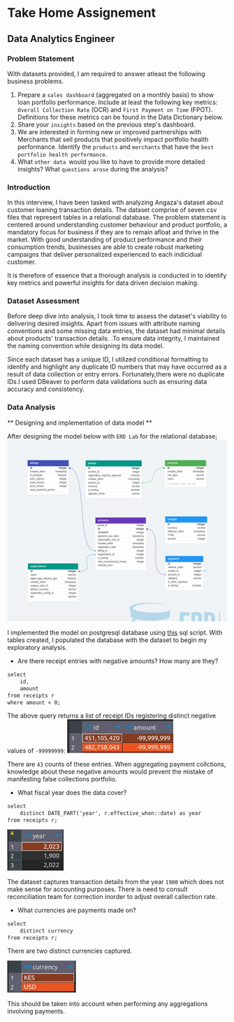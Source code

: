 # Take Home Assignement

## Data Analytics Engineer

### Problem Statement
With datasets provided, I am required to answer atleast the following business problems.
1. Prepare a `sales dashboard` (aggregated on a monthly basis) to show loan portfolio
performance. Include at least the following key metrics: `Overall Collection Rate` (OCR)
and `First Payment on Time` (FPOT). Definitions for these metrics can be found in the
Data Dictionary below.
2. Share your `insights` based on the previous step's dashboard.
3. We are interested in forming new or improved partnerships with Merchants that sell
products that positively impact portfolio health performance. Identify the `products` and
`merchants` that have the `best portfolio health performance`.
4. What `other data `would you like to have to provide more detailed insights? What
`questions arose` during the analysis?

### Introduction
In this interview, I have been tasked with analyzing Angaza's dataset about customer loaning transaction details. The dataset comprise of seven csv files that represent tables in a relational database. The problem statement is centered around understanding customer behaviour and product portfolio, a mandatory focus for business if they are to remain afloat and thrive in the market. With good understanding of product performance and their consumption trends, businesses are able to create robust marketing campaigns that deliver personalized experienced to each indicidual customer.

It is therefore of essence that a thorough analysis is conducted in to identify key metrics and powerful insights for data driven decision making.

### Dataset Assessment
Before deep dive into analysis, I took time to assess the dataset's viability to delivering desired insights. Apart from issues with  attribute naming conventions and some missing data entries, the dataset had minimal details about products' transaction details. .To ensure data integrity, I maintained the naming convention while designing its data model.

Since each dataset has a unique ID, I utilized conditional formatting to identify and highlight any duplicate ID numbers that may have occurred as a result of data collection or entry errors. Fortunately,there were no duplicate IDs.I used DBeaver to perform data validations such as ensuring data accuracy and consistency.

### Data Analysis
** Designing and implementation of data model **

After designing the model below with `ERD Lab` for the relational database;
![Data model](data_model/angaza.png)

I implemented the model on postgresql database using [this](data_model/angaza.sql) sql script. With tables created, I populated the database with the dataset to begin my exploratory analysis.

* Are there receipt entries with negative amounts? How many are they?

```
select
	id,
	amount
from receipts r
where amount < 0;
```
The above query returns a list of receipt IDs registering distinct negative values of `-99999999`:
![Neg_vals](data_model/neg_vals.jpeg)


There are `43` counts of these entries.
When aggregating payment collctions, knowledge about these negative amounts would prevent the mistake of manifesting false collections portfolio.

* What fiscal year does the data cover?
```
select
    distinct DATE_PART('year', r.effective_when::date) as year
from receipts r;
```
![Neg_vals](data_model/years.jpeg)

The dataset captures transaction details from  the year `1900` which does not make sense for accounting purposes. There is need to consult reconciliation team for correction inorder to adjust overall callection rate.

* What currencies are payments made on?
```
select 
	distinct currency 
from receipts r;
```
There are two distinct currencies captured.

![Neg_vals](data_model/cur.jpeg)

This should be taken into account when performing any aggregations involving payments.

